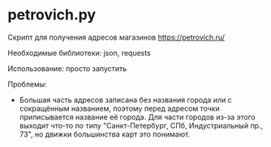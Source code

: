 # petrovich.py
Скрипт для получения адресов магазинов https://petrovich.ru/

Необходимые библиотеки: json, requests

Использование: просто запустить

Проблемы:
- Большая часть адресов записана без названия города или с сокращённым названием, поэтому перед адресом точки приписывается название её города. Для части городов из-за этого выходит что-то по типу "Санкт-Петербург, СПб, Индустриальный пр., 73", но движки большинства карт это понимают.
